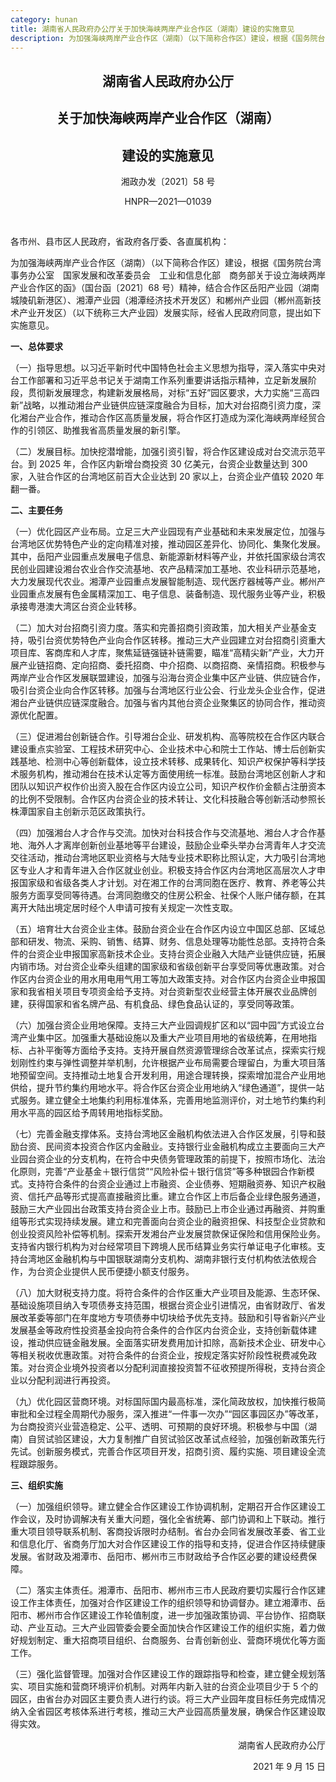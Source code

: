 ```yaml
---
category: hunan
title: 湖南省人民政府办公厅关于加快海峡两岸产业合作区（湖南）建设的实施意见
description: 为加强海峡两岸产业合作区（湖南）（以下简称合作区）建设，根据《国务院台湾事务办公室　国家发展和改革委员会　工业和信息化部　商务部关于设立海峡两岸产业合作区的函》（国台函〔2021〕68号）精神，结合合作区岳阳产业园（湖南城陵矶新港区）、湘潭产业园（湘潭经济技术开发区）和郴州产业园（郴州高新技术产业开发区）（以下统称三大产业园）发展实际，经省人民政府同意，提出如下实施意见。
---
```


<center>

## 湖南省人民政府办公厅

## 关于加快海峡两岸产业合作区（湖南）

## 建设的实施意见

湘政办发〔2021〕58 号

HNPR—2021—01039

</center>

<br>

各市州、县市区人民政府，省政府各厅委、各直属机构：

为加强海峡两岸产业合作区（湖南）（以下简称合作区）建设，根据《国务院台湾事务办公室　国家发展和改革委员会　工业和信息化部　商务部关于设立海峡两岸产业合作区的函》（国台函〔2021〕68 号）精神，结合合作区岳阳产业园（湖南城陵矶新港区）、湘潭产业园（湘潭经济技术开发区）和郴州产业园（郴州高新技术产业开发区）（以下统称三大产业园）发展实际，经省人民政府同意，提出如下实施意见。

**一、总体要求**

（一）指导思想。以习近平新时代中国特色社会主义思想为指导，深入落实中央对台工作部署和习近平总书记关于湖南工作系列重要讲话指示精神，立足新发展阶段，贯彻新发展理念，构建新发展格局，对标“五好”园区要求，大力实施“三高四新”战略，以推动湘台产业链供应链深度融合为目标，加大对台招商引资力度，深化湘台产业合作，推动合作区高质量发展，将合作区打造成为深化海峡两岸经贸合作的引领区、助推我省高质量发展的新引擎。

（二）发展目标。加快挖潜增能，加强引资引智，将合作区建设成对台交流示范平台。到 2025 年，合作区内新增台商投资 30 亿美元，台资企业数量达到 300 家，入驻合作区的台湾地区前百大企业达到 20 家以上，台资企业产值较 2020 年翻一番。

**二、主要任务**

（一）优化园区产业布局。立足三大产业园现有产业基础和未来发展定位，加强与台湾地区优势特色产业的定向精准对接，推动园区差异化、协同化、集聚化发展。其中，岳阳产业园重点发展电子信息、新能源新材料等产业，并依托国家级台湾农民创业园建设湘台农业合作交流基地、农产品精深加工基地、农业科研示范基地，大力发展现代农业。湘潭产业园重点发展智能制造、现代医疗器械等产业。郴州产业园重点发展有色金属精深加工、电子信息、装备制造、现代服务业等产业，积极承接粤港澳大湾区台资企业转移。

（二）加大对台招商引资力度。落实和完善招商引资政策，加大相关产业基金支持，吸引台资优势特色产业向合作区转移。推动三大产业园建立对台招商引资重大项目库、客商库和人才库，聚焦延链强链补链需要，瞄准“高精尖新”产业，大力开展产业链招商、定向招商、委托招商、中介招商、以商招商、亲情招商。积极参与两岸产业合作区发展联盟建设，加强与沿海台资企业集中区产业链、供应链合作，吸引台资企业向合作区转移。加强与台湾地区行业公会、行业龙头企业合作，促进湘台产业链供应链深度融合。加强与省内其他台资企业聚集区的协同合作，推动资源优化配置。

（三）促进湘台创新链合作。引导湘台企业、研发机构、高等院校在合作区内联合建设重点实验室、工程技术研究中心、企业技术中心和院士工作站、博士后创新实践基地、检测中心等创新载体，设立技术转移、成果转化、知识产权保护等科学技术服务机构，推动湘台在技术认定等方面使用统一标准。鼓励台湾地区创新人才和团队以知识产权作价出资入股在合作区内设立公司，知识产权作价金额占注册资本的比例不受限制。合作区内台资企业的技术转让、文化科技融合等创新活动参照长株潭国家自主创新示范区政策执行。

（四）加强湘台人才合作与交流。加快对台科技合作与交流基地、湘台人才合作基地、海外人才离岸创新创业基地等平台建设，鼓励企业牵头举办台湾青年人才交流交往活动，推动台湾地区职业资格与大陆专业技术职称比照认定，大力吸引台湾地区专业人才和青年进入合作区就业创业。积极支持合作区内台湾地区高层次人才申报国家级和省级各类人才计划。对在湘工作的台湾同胞在医疗、教育、养老等公共服务方面享受同等待遇。台湾同胞缴交的住房公积金、社保个人账户储存额，在其离开大陆出境定居时经个人申请可按有关规定一次性支取。

（五）培育壮大台资企业主体。鼓励台资企业在合作区内设立中国区总部、区域总部和研发、物流、采购、销售、结算、财务、信息处理等功能性总部。支持符合条件的台资企业申报国家高新技术企业。支持台资企业融入大陆产业链供应链，拓展内销市场。对台资企业牵头组建的国家级和省级创新平台享受同等优惠政策。对合作区内台资企业的用水用电用气用工等加大政策支持。对合作区内台资企业申报国家和我省相关项目专项资金给予支持。对台资新型农业经营主体开展农业品牌创建，获得国家和省名牌产品、有机食品、绿色食品认证的，享受同等政策。

（六）加强台资企业用地保障。支持三大产业园调规扩区和以“园中园”方式设立台湾产业集中区。加强重大基础设施以及重大产业项目用地的省级统筹，在用地指标、占补平衡等方面给予支持。支持开展自然资源管理综合改革试点，探索实行规划刚性约束与弹性调整并举机制，允许根据产业布局需要合理留白，为重大项目落地预留空间。支持推动土地复合开发利用，用途合理转换，探索增加混合产业用地供给，提升节约集约用地水平。将合作区台资企业用地纳入“绿色通道”，提供一站式服务。建立健全土地集约利用标准体系，完善用地监测评价，对土地节约集约利用水平高的园区给予周转用地指标奖励。

（七）完善金融支撑体系。支持台湾地区金融机构依法进入合作区发展，引导和鼓励台资、民间资本投资合作区内金融业。支持银行业金融机构成立主要面向三大产业园台资企业的分支机构，在符合中央债务管理政策的前提下，按照市场化、法治化原则，完善“产业基金＋银行信贷”“风险补偿＋银行信贷”等多种银园合作新模式。支持符合条件的台资企业通过上市融资、企业债券、短期融资券、知识产权融资、信托产品等形式提高直接融资比重。建立合作区上市后备企业绿色服务通道，鼓励三大产业园出台政策支持台资企业上市。鼓励已上市企业通过再融资、并购重组等形式实现持续发展。建立和完善面向台资企业的融资担保、科技型企业贷款和创业投资风险补偿等机制。探索开发湘台产业发展贷款保证保险和信用保险业务。支持省内银行机构为对台经常项目下跨境人民币结算业务实行单证电子化审核。支持台湾地区金融机构与中国银联湖南分支机构、湖南非银行支付机构依法依规合作，为台资企业提供人民币便捷小额支付服务。

（八）加大财税支持力度。将符合条件的合作区重大产业项目及能源、生态环保、基础设施项目纳入专项债券支持范围，根据台资企业引进情况，由省财政厅、省发展改革委等部门在年度地方专项债券中切块给予优先支持。鼓励和引导省新兴产业发展基金等政府性投资基金投向符合条件的合作区内台资企业，支持创新载体建设，推动供应链金融发展。全面落实研发费用加计扣除，高新技术企业、研发中心等相关税收优惠政策。对符合条件的台资企业，按规定落实好阶段性税费减免政策。对台资企业境外投资者以分配利润直接投资暂不征收预提所得税，支持台资企业以分配利润进行再投资。

（九）优化园区营商环境。对标国际国内最高标准，深化简政放权，加快推行极简审批和全过程全周期代办服务，深入推进“一件事一次办”“园区事园区办”等改革，为台商投资兴业营造稳定、公平、透明、可预期的良好环境。积极参与中国（湖南）自贸试验区建设，大力复制推广自贸试验区改革试点经验，加强创新政策先行先试。创新服务模式，完善合作区项目开发，招商引资、履约实施、项目建设全流程跟踪服务。

**三、组织实施**

（一）加强组织领导。建立健全合作区建设工作协调机制，定期召开合作区建设工作会议，及时协调解决有关重大问题，强化全省统筹、部门协调和上下联动。推行重大项目领导联系机制、客商投诉限时办结制。省台办会同省发展改革委、省工业和信息化厅、省商务厅加大对合作区建设工作的指导和支持，促进合作区持续健康发展。省财政及湘潭市、岳阳市、郴州市三市财政给予合作区必要的建设经费保障。

（二）落实主体责任。湘潭市、岳阳市、郴州市三市人民政府要切实履行合作区建设工作主体责任，加强对合作区建设工作的组织领导和协调督办。建立湘潭市、岳阳市、郴州市合作区建设工作轮值制度，进一步加强政策协调、平台协作、招商联动、产业互动。三大产业园管委会要全面加快合作区建设工作的组织实施，着力做好规划制定、重大招商项目组织、台商服务、台青创新创业、营商环境优化等方面工作。

（三）强化监督管理。加强对合作区建设工作的跟踪指导和检查，建立健全规划落实、项目实施和营商环境评价机制。对两年内新入驻的台资企业项目少于 5 个的园区，由省台办对园区主要负责人进行约谈。将三大产业园年度目标任务完成情况纳入全省园区考核体系进行考核，推动三大产业园高质量发展，确保合作区建设取得实效。

<p align="right">湖南省人民政府办公厅</p>

<p align="right">2021 年 9 月 15 日</p>
